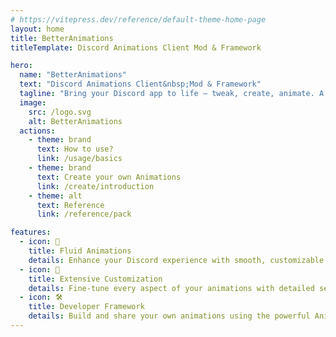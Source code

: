 ```yaml
---
# https://vitepress.dev/reference/default-theme-home-page
layout: home
title: BetterAnimations
titleTemplate: Discord Animations Client Mod & Framework

hero:
  name: "BetterAnimations"
  text: "Discord Animations Client&nbsp;Mod & Framework"
  tagline: "Bring your Discord app to life — tweak, create, animate. A BetterDiscord plugin."
  image:
    src: /logo.svg
    alt: BetterAnimations
  actions:
    - theme: brand
      text: How to use?
      link: /usage/basics
    - theme: brand
      text: Create your own Animations
      link: /create/introduction
    - theme: alt
      text: Reference
      link: /reference/pack

features:
  - icon: 🌊
    title: Fluid Animations
    details: Enhance your Discord experience with smooth, customizable animations
  - icon: 🔧
    title: Extensive Customization
    details: Fine-tune every aspect of your animations with detailed settings and controls
  - icon: 🛠️
    title: Developer Framework
    details: Build and share your own animations using the powerful Anime.js Animation Engine
---
```

